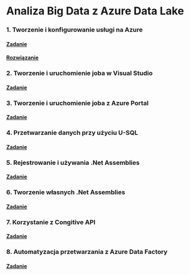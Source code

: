 # Analiza Big Data z Azure Data Lake 

### 1. Tworzenie i konfigurowanie usługi na Azure 

#### [Zadanie](../Docs/Task1.md)

#### [Rozwiązanie](../Docs/Task1Solution.md)

### 2. Tworzenie i uruchomienie joba w Visual Studio

#### [Zadanie](../Docs/Task2.md)

### 3. Tworzenie i uruchomienie joba z Azure Portal
#### [Zadanie](../Docs/Task3.md)

### 4. Przetwarzanie danych przy użyciu U-SQL
#### [Zadanie](../Docs/Task4.md)

### 5. Rejestrowanie i używania .Net Assemblies
#### [Zadanie](../Docs/Task5.md)

### 6. Tworzenie własnych .Net Assemblies
#### [Zadanie](../Docs/Task6.md)

### 7. Korzystanie z Congitive API
#### [Zadanie](../Docs/Task7.md)

### 8. Automatyzacja przetwarzania z Azure Data Factory
#### [Zadanie](../Docs/Task7.md)


